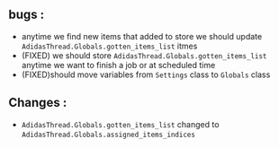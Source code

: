 ## bugs :
- anytime we find new items that added to store we should update `AdidasThread.Globals.gotten_items_list` itmes 
- (FIXED) we should store `AdidasThread.Globals.gotten_items_list` anytime we want to finish a job or at scheduled time 
- (FIXED)should move variables from `Settings` class to `Globals` class



## Changes : 
- `AdidasThread.Globals.gotten_items_list` changed to `AdidasThread.Globals.assigned_items_indices`